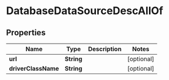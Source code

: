 

# DatabaseDataSourceDescAllOf


## Properties

| Name | Type | Description | Notes |
|------------ | ------------- | ------------- | -------------|
|**url** | **String** |  |  [optional] |
|**driverClassName** | **String** |  |  [optional] |



